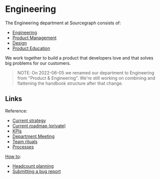 # Engineering

The Engineering department at Sourcegraph consists of:

- [Engineering](engineering/index.md)
- [Product Management](product/index.md)
- [Design](product/design/index.md)
- [Product Education](product/product_education/index.md)

We work together to build a product that developers love and that solves big problems for our customers.

> NOTE: On 2022-06-05 we renamed our department to Engineering from "Product & Engineering". We're still working on combining and flattening the handbook structure after that change.

## Links

Reference:

- [Current strategy](strategy-goals/index.md)
- [Current roadmap (private)](https://github.com/orgs/sourcegraph/projects/214/views/21)
- [KPIs](https://sourcegraph.looker.com/boards/20)
- [Department Meeting](team-culture/department-meeting.md)
- [Team rituals](team-culture/index.md)
- [Processes](process/index.md)

[How to](process/index.md):

- [Headcount planning](process/headcount-planning.md)
- [Submitting a bug report](process/submitting-a-bug-report.md)
